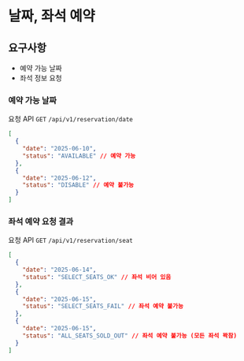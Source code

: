 # 날짜, 좌석 예약 

## 요구사항 
 - 예약 가능 날짜
 - 좌석 정보 요청

### 예약 가능 날짜
요청 API `GET` `/api/v1/reservation/date`
```json
[
  {
    "date": "2025-06-10",
    "status": "AVAILABLE" // 예약 가능
  },
  {
    "date": "2025-06-12",
    "status": "DISABLE" // 예약 불가능 
  }
]

```
### 좌석 예약 요청 결과 
요청 API `GET` `/api/v1/reservation/seat`
```json
[
  {
    "date": "2025-06-14",
    "status": "SELECT_SEATS_OK" // 좌석 비어 있음
  }, 
  {
    "date": "2025-06-15",
    "status": "SELECT_SEATS_FAIL" // 좌석 예약 불가능 
  },
  {
    "date": "2025-06-15",
    "status": "ALL_SEATS_SOLD_OUT" // 좌석 예약 불가능 (모든 좌석 꽉참)
  }
]
```

